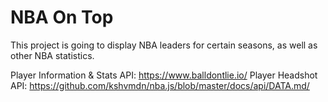 # NBA On Top

This project is going to display NBA leaders for certain seasons, as well as other NBA statistics.

Player Information & Stats API: https://www.balldontlie.io/
Player Headshot API: https://github.com/kshvmdn/nba.js/blob/master/docs/api/DATA.md/
